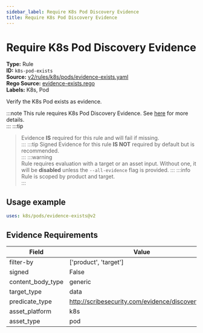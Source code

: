 ```yaml
---
sidebar_label: Require K8s Pod Discovery Evidence
title: Require K8s Pod Discovery Evidence
---  
```

# Require K8s Pod Discovery Evidence  
**Type:** Rule  
**ID:** `k8s-pod-exists`  
**Source:** [v2/rules/k8s/pods/evidence-exists.yaml](https://github.com/scribe-public/sample-policies/blob/main/v2/rules/k8s/pods/evidence-exists.yaml)  
**Rego Source:** [evidence-exists.rego](https://github.com/scribe-public/sample-policies/blob/main/v2/rules/k8s/pods/evidence-exists.rego)  
**Labels:** K8s, Pod  

Verify the K8s Pod exists as evidence.

:::note 
This rule requires K8s Pod Discovery Evidence. See [here](/docs/platforms/discover#k8s-discovery) for more details.  
::: 
:::tip 
> Evidence **IS** required for this rule and will fail if missing.  
::: 
:::tip 
Signed Evidence for this rule **IS NOT** required by default but is recommended.  
::: 
:::warning  
Rule requires evaluation with a target or an asset input. Without one, it will be **disabled** unless the `--all-evidence` flag is provided.
::: 
:::info  
Rule is scoped by product and target.  
:::  

## Usage example

```yaml
uses: k8s/pods/evidence-exists@v2
```

## Evidence Requirements  
| Field | Value |
|-------|-------|
| filter-by | ['product', 'target'] |
| signed | False |
| content_body_type | generic |
| target_type | data |
| predicate_type | http://scribesecurity.com/evidence/discovery/v0.1 |
| asset_platform | k8s |
| asset_type | pod |

